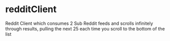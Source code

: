 # redditClient
Reddit Client which consumes 2 Sub Reddit feeds and scrolls infinitely through results, pulling the next 25 each time you scroll to the bottom of the list
